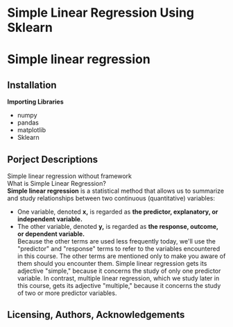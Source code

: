 # Simple Linear Regression Using Sklearn

# Simple linear regression
## Installation
**Importing Libraries**</br>
* numpy
* pandas
* matplotlib
* Sklearn

## Porject Descriptions 
Simple linear regression without framework<br/>
What is Simple Linear Regression?<br/>
**Simple linear regression** is a statistical method that allows us to summarize and study relationships between two continuous (quantitative) variables:
  * One variable, denoted **x,** is regarded as **the predictor, explanatory, or independent variable.** 
  * The other variable, denoted **y,** is regarded as **the response, outcome, or dependent variable.** <br>
Because the other terms are used less frequently today, we'll use the "predictor" and "response" terms to refer to the variables encountered in this course. The other terms are mentioned only to make you aware of them should you encounter them. Simple linear regression gets its adjective "simple," because it concerns the study of only one predictor variable. In contrast, multiple linear regression, which we study later in this course, gets its adjective "multiple," because it concerns the study of two or more predictor variables.

## Licensing, Authors, Acknowledgements
